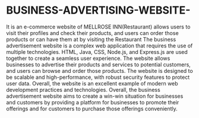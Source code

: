 # BUSINESS-ADVERTISING-WEBSITE-
It is an e-commerce website of MELLROSE INN(Restaurant) allows users to visit their profiles and check their products, and users can order those products or can have them at by visiting the Restaurant
The business advertisement website is a complex web application that requires the use of multiple technologies. HTML, Java, CSS, Node.js, and Express.js are used together to create a seamless user experience. The website allows businesses to advertise their products and services to potential customers, and users can browse and order those products. The website is designed to be scalable and high-performance, with robust security features to protect user data. Overall, the website is an excellent example of modern web development practices and technologies.
Overall, the business advertisement website aims to create a win-win situation for businesses and customers by providing a platform for businesses to promote their offerings and for customers to purchase those offerings conveniently.

